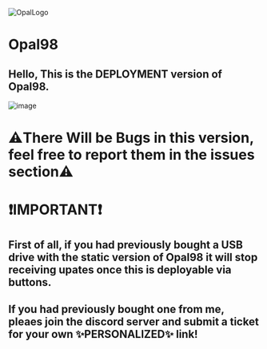 ![OpalLogo](https://github.com/opal98/Opal98-app/assets/123478085/072ac4b8-07bc-42c4-a12a-7dbc9ba18e2e)
# Opal98
## Hello, This is the DEPLOYMENT version of Opal98.
![image](https://github.com/opal98/Opal98-app/assets/123478085/0adb0a77-c765-4dad-bef6-f3f96089797b)
# ⚠️There Will be Bugs in this version, feel free to report them in the issues section⚠️
# ❗IMPORTANT❗
## First of all, if you had previously bought a USB drive with the static version of Opal98 it will stop receiving upates once this is deployable via buttons.
## If you had previously bought one from me, pleaes join the discord server and submit a ticket for your own ✨PERSONALIZED✨ link!
